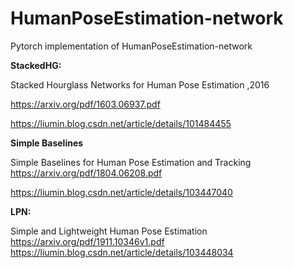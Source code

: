 # HumanPoseEstimation-network
Pytorch implementation of HumanPoseEstimation-network



**StackedHG:**

Stacked Hourglass Networks for Human Pose Estimation ,2016

https://arxiv.org/pdf/1603.06937.pdf

https://liumin.blog.csdn.net/article/details/101484455



**Simple Baselines**

Simple Baselines for Human Pose Estimation and Tracking
https://arxiv.org/pdf/1804.06208.pdf

https://liumin.blog.csdn.net/article/details/103447040



**LPN:**

Simple and Lightweight Human Pose Estimation
https://arxiv.org/pdf/1911.10346v1.pdf
https://liumin.blog.csdn.net/article/details/103448034
